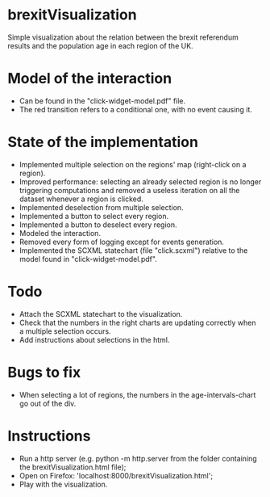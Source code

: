 # brexitVisualization

Simple visualization about the relation between the brexit referendum results and the population age in each region of the UK.

# Model of the interaction

-	Can be found in the "click-widget-model.pdf" file. 
-	The red transition refers to a conditional one, with no event causing it.

# State of the implementation

-	Implemented multiple selection on the regions' map (right-click on a region).
-	Improved performance: selecting an already selected region is no longer triggering computations and removed a useless iteration on all the dataset whenever a region is clicked.
-	Implemented deselection from multiple selection.
-	Implemented a button to select every region.
-	Implemented a button to deselect every region.
-	Modeled the interaction.
-	Removed every form of logging except for events generation.
-	Implemented the SCXML statechart (file "click.scxml") relative to the model found in "click-widget-model.pdf".

# Todo 

-	Attach the SCXML statechart to the visualization.
-	Check that the numbers in the right charts are updating correctly when a multiple selection occurs.
-	Add instructions about selections in the html.

# Bugs to fix

-	When selecting a lot of regions, the numbers in the age-intervals-chart go out of the div.

# Instructions

- 	Run a http server (e.g. python -m http.server from the folder containing the brexitVisualization.html file);
- 	Open on Firefox: 'localhost:8000/brexitVisualization.html';
- 	Play with the visualization.
